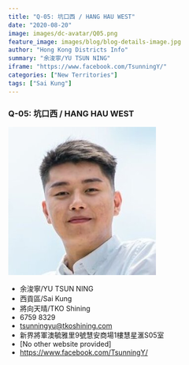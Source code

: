 ```yaml
---
title: "Q-05: 坑口西 / HANG HAU WEST"
date: "2020-08-20"
image: images/dc-avatar/Q05.png
feature_image: images/blog/blog-details-image.jpg
author: "Hong Kong Districts Info"
summary: "余浚寧/YU TSUN NING"
iframe: "https://www.facebook.com/TsunningY/"
categories: ["New Territories"]
tags: ["Sai Kung"]
---
```


### Q-05: 坑口西 / HANG HAU WEST  
![](/images/dc-avatar/Q05.png)  

 - 余浚寧/YU TSUN NING  
 - 西貢區/Sai Kung  
 - 將向天晴/TKO Shining  
 - 6759 8329  
 - tsunningyu@tkoshining.com  
 - 新界將軍澳毓雅里9號慧安商場1樓慧星滙S05室  
 - [No other website provided]  
 - https://www.facebook.com/TsunningY/
